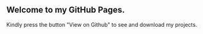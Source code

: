 ## Welcome to my GitHub Pages.

Kindly press the button "View on Github" to see and download my projects.

